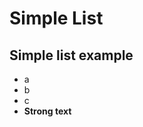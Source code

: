 # Simple List

<div id="chsimplelistexample"></div>

## Simple list example
- a
- b
- c
- **Strong text**

